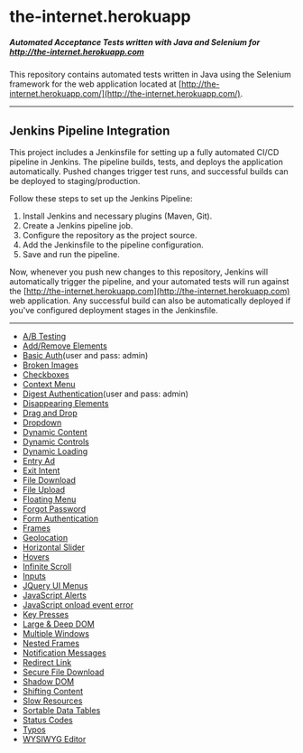 # the-internet.herokuapp 


##### Automated Acceptance Tests written with Java and Selenium for http://the-internet.herokuapp.com 
This repository contains automated tests written in Java using the Selenium framework for the web application located at [http://the-internet.herokuapp.com/](http://the-internet.herokuapp.com/).

---
## Jenkins Pipeline Integration

This project includes a Jenkinsfile for setting up a fully automated CI/CD pipeline in Jenkins. The pipeline builds, tests, and deploys the application automatically. Pushed changes trigger test runs, and successful builds can be deployed to staging/production.

Follow these steps to set up the Jenkins Pipeline:

1. Install Jenkins and necessary plugins (Maven, Git).
2. Create a Jenkins pipeline job.
3. Configure the repository as the project source.
4. Add the Jenkinsfile to the pipeline configuration.
5. Save and run the pipeline.

Now, whenever you push new changes to this repository, Jenkins will automatically trigger the pipeline, and your automated tests will run against the [http://the-internet.herokuapp.com](http://the-internet.herokuapp.com) web application. Any successful build can also be automatically deployed if you've configured deployment stages in the Jenkinsfile.

---

- [A/B Testing](https://the-internet.herokuapp.com/abtest)
- [Add/Remove Elements](https://the-internet.herokuapp.com/add_remove_elements/)
- [Basic Auth](https://the-internet.herokuapp.com/basic_auth)(user and pass: admin)
- [Broken Images](https://the-internet.herokuapp.com/broken_images)
- [Checkboxes](https://the-internet.herokuapp.com/checkboxes)
- [Context Menu](https://the-internet.herokuapp.com/context_menu)
- [Digest Authentication](https://the-internet.herokuapp.com/digest_auth)(user and pass: admin)
- [Disappearing Elements](https://the-internet.herokuapp.com/disappearing_elements)
- [Drag and Drop](https://the-internet.herokuapp.com/drag_and_drop)
- [Dropdown](https://the-internet.herokuapp.com/dropdown)
- [Dynamic Content](https://the-internet.herokuapp.com/dynamic_content)
- [Dynamic Controls](https://the-internet.herokuapp.com/dynamic_controls)
- [Dynamic Loading](https://the-internet.herokuapp.com/dynamic_loading)
- [Entry Ad](https://the-internet.herokuapp.com/entry_ad)
- [Exit Intent](https://the-internet.herokuapp.com/exit_intent)
- [File Download](https://the-internet.herokuapp.com/download)
- [File Upload](https://the-internet.herokuapp.com/upload)
- [Floating Menu](https://the-internet.herokuapp.com/floating_menu)
- [Forgot Password](https://the-internet.herokuapp.com/forgot_password)
- [Form Authentication](https://the-internet.herokuapp.com/login)
- [Frames](https://the-internet.herokuapp.com/frames)
- [Geolocation](http://the-internet.herokuapp.com/geolocation)
- [Horizontal Slider](http://the-internet.herokuapp.com/horizontal_slider)
- [Hovers](https://the-internet.herokuapp.com/hovers)
- [Infinite Scroll](http://the-internet.herokuapp.com/infinite_scroll)
- [Inputs](https://the-internet.herokuapp.com/inputs)
- [JQuery UI Menus](http://the-internet.herokuapp.com/jqueryui/menu)
- [JavaScript Alerts](http://the-internet.herokuapp.com/javascript_alerts)
- [JavaScript onload event error](http://the-internet.herokuapp.com/javascript_error)
- [Key Presses](http://the-internet.herokuapp.com/key_presses)
- [Large & Deep DOM](http://the-internet.herokuapp.com/large)
- [Multiple Windows](http://the-internet.herokuapp.com/windows)
- [Nested Frames](http://the-internet.herokuapp.com/nested_frames)
- [Notification Messages](http://the-internet.herokuapp.com/notification_message_rendered)
- [Redirect Link](http://the-internet.herokuapp.com/redirector)
- [Secure File Download](http://the-internet.herokuapp.com/download_secure)
- [Shadow DOM](http://the-internet.herokuapp.com/shadowdom)
- [Shifting Content](http://the-internet.herokuapp.com/shifting_content)
- [Slow Resources](http://the-internet.herokuapp.com/slow)
- [Sortable Data Tables](http://the-internet.herokuapp.com/tables)
- [Status Codes](https://the-internet.herokuapp.com/status_codes)
- [Typos](http://the-internet.herokuapp.com/typos)
- [WYSIWYG Editor](http://the-internet.herokuapp.com/tinymce)